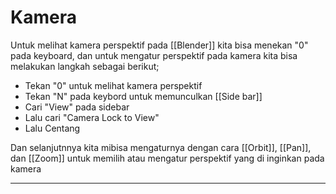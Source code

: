 # Kamera

Untuk melihat kamera perspektif pada [[Blender]] kita bisa menekan "0" pada keyboard, dan untuk mengatur perspektif pada kamera kita bisa melakukan langkah sebagai berikut;

- Tekan "0" untuk melihat kamera perspektif
- Tekan "N" pada keybord untuk memunculkan [[Side bar]]
- Cari "View" pada sidebar
- Lalu cari "Camera Lock to View"
- Lalu Centang

Dan selanjutnnya kita mibisa mengaturnya dengan cara [[Orbit]], [[Pan]], dan [[Zoom]] untuk memilih atau mengatur perspektif yang di inginkan pada kamera

---
